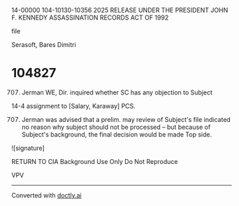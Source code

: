 14-00000
104-10130-10356
2025 RELEASE UNDER THE PRESIDENT JOHN F. KENNEDY ASSASSINATION RECORDS ACT OF 1992

file

Serasoft, Bares Dimitri
# 104827

707. Jerman WE, Dir. inquired whether SC has any objection to Subject

14-4
assignment to [Salary, Karaway] PCS.

707. Jerman was advised that a prelim. may review of Subject's file indicated no reason why subject should not be processed – but because of Subject's background, the final decision would be made Top side.

![signature]

RETURN TO CIA
Background Use Only
Do Not Reproduce

VPV


---
Converted with [doctly.ai](https://doctly.ai)